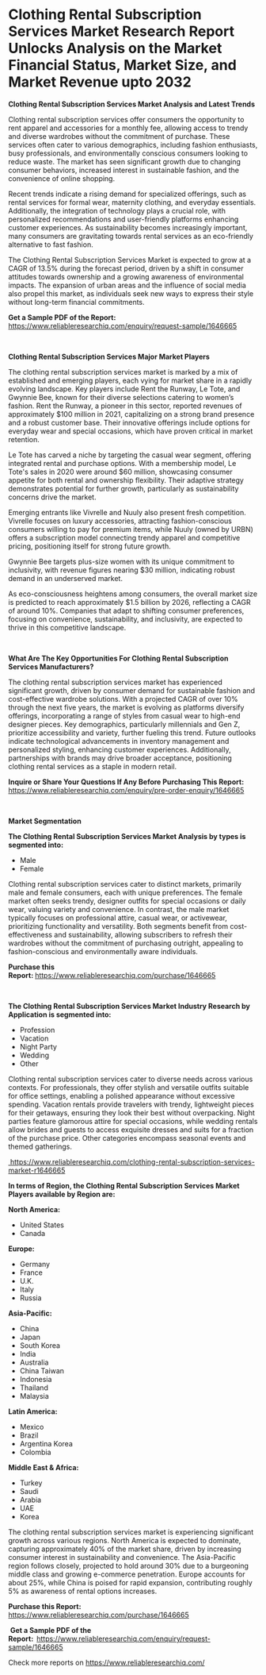 <p><h1>Clothing Rental Subscription Services Market Research Report Unlocks Analysis on the Market Financial Status, Market Size, and Market Revenue upto 2032</h1></p><p><strong>Clothing Rental Subscription Services Market Analysis and Latest Trends</strong></p>
<p><p>Clothing rental subscription services offer consumers the opportunity to rent apparel and accessories for a monthly fee, allowing access to trendy and diverse wardrobes without the commitment of purchase. These services often cater to various demographics, including fashion enthusiasts, busy professionals, and environmentally conscious consumers looking to reduce waste. The market has seen significant growth due to changing consumer behaviors, increased interest in sustainable fashion, and the convenience of online shopping.</p><p>Recent trends indicate a rising demand for specialized offerings, such as rental services for formal wear, maternity clothing, and everyday essentials. Additionally, the integration of technology plays a crucial role, with personalized recommendations and user-friendly platforms enhancing customer experiences. As sustainability becomes increasingly important, many consumers are gravitating towards rental services as an eco-friendly alternative to fast fashion.</p><p>The Clothing Rental Subscription Services Market is expected to grow at a CAGR of 13.5% during the forecast period, driven by a shift in consumer attitudes towards ownership and a growing awareness of environmental impacts. The expansion of urban areas and the influence of social media also propel this market, as individuals seek new ways to express their style without long-term financial commitments.</p></p>
<p><strong>Get a Sample PDF of the Report:&nbsp;</strong> <a href="https://www.reliableresearchiq.com/enquiry/request-sample/1646665?utm_campaign=2455&utm_medium=2&utm_source=Github&utm_content=ia&utm_term=11032025&utm_id=clothing-rental-subscription-services">https://www.reliableresearchiq.com/enquiry/request-sample/1646665</a></p>
<p>&nbsp;</p>
<p><strong>Clothing Rental Subscription Services Major Market Players</strong></p>
<p><p>The clothing rental subscription services market is marked by a mix of established and emerging players, each vying for market share in a rapidly evolving landscape. Key players include Rent the Runway, Le Tote, and Gwynnie Bee, known for their diverse selections catering to women’s fashion. Rent the Runway, a pioneer in this sector, reported revenues of approximately $100 million in 2021, capitalizing on a strong brand presence and a robust customer base. Their innovative offerings include options for everyday wear and special occasions, which have proven critical in market retention.</p><p>Le Tote has carved a niche by targeting the casual wear segment, offering integrated rental and purchase options. With a membership model, Le Tote's sales in 2020 were around $60 million, showcasing consumer appetite for both rental and ownership flexibility. Their adaptive strategy demonstrates potential for further growth, particularly as sustainability concerns drive the market.</p><p>Emerging entrants like Vivrelle and Nuuly also present fresh competition. Vivrelle focuses on luxury accessories, attracting fashion-conscious consumers willing to pay for premium items, while Nuuly (owned by URBN) offers a subscription model connecting trendy apparel and competitive pricing, positioning itself for strong future growth.</p><p>Gwynnie Bee targets plus-size women with its unique commitment to inclusivity, with revenue figures nearing $30 million, indicating robust demand in an underserved market.</p><p>As eco-consciousness heightens among consumers, the overall market size is predicted to reach approximately $1.5 billion by 2026, reflecting a CAGR of around 10%. Companies that adapt to shifting consumer preferences, focusing on convenience, sustainability, and inclusivity, are expected to thrive in this competitive landscape.</p></p>
<p>&nbsp;</p>
<p><strong>What Are The Key Opportunities For Clothing Rental Subscription Services Manufacturers?</strong></p>
<p><p>The clothing rental subscription services market has experienced significant growth, driven by consumer demand for sustainable fashion and cost-effective wardrobe solutions. With a projected CAGR of over 10% through the next five years, the market is evolving as platforms diversify offerings, incorporating a range of styles from casual wear to high-end designer pieces. Key demographics, particularly millennials and Gen Z, prioritize accessibility and variety, further fueling this trend. Future outlooks indicate technological advancements in inventory management and personalized styling, enhancing customer experiences. Additionally, partnerships with brands may drive broader acceptance, positioning clothing rental services as a staple in modern retail.</p></p>
<p><strong>Inquire or Share Your Questions If Any Before Purchasing This Report:</strong> <a href="https://www.reliableresearchiq.com/enquiry/pre-order-enquiry/1646665?utm_campaign=2455&utm_medium=2&utm_source=Github&utm_content=ia&utm_term=11032025&utm_id=clothing-rental-subscription-services">https://www.reliableresearchiq.com/enquiry/pre-order-enquiry/1646665</a></p>
<p>&nbsp;</p>
<p><strong>Market Segmentation</strong></p>
<p><strong>The Clothing Rental Subscription Services Market Analysis by types is segmented into:</strong></p>
<p><ul><li>Male</li><li>Female</li></ul></p>
<p><p>Clothing rental subscription services cater to distinct markets, primarily male and female consumers, each with unique preferences. The female market often seeks trendy, designer outfits for special occasions or daily wear, valuing variety and convenience. In contrast, the male market typically focuses on professional attire, casual wear, or activewear, prioritizing functionality and versatility. Both segments benefit from cost-effectiveness and sustainability, allowing subscribers to refresh their wardrobes without the commitment of purchasing outright, appealing to fashion-conscious and environmentally aware individuals.</p></p>
<p><strong>Purchase this Report:&nbsp;</strong><a href="https://www.reliableresearchiq.com/purchase/1646665?utm_campaign=2455&utm_medium=2&utm_source=Github&utm_content=ia&utm_term=11032025&utm_id=clothing-rental-subscription-services">https://www.reliableresearchiq.com/purchase/1646665</a></p>
<p>&nbsp;</p>
<p><strong>The Clothing Rental Subscription Services Market Industry Research by Application is segmented into:</strong></p>
<p><ul><li>Profession</li><li>Vacation</li><li>Night Party</li><li>Wedding</li><li>Other</li></ul></p>
<p><p>Clothing rental subscription services cater to diverse needs across various contexts. For professionals, they offer stylish and versatile outfits suitable for office settings, enabling a polished appearance without excessive spending. Vacation rentals provide travelers with trendy, lightweight pieces for their getaways, ensuring they look their best without overpacking. Night parties feature glamorous attire for special occasions, while wedding rentals allow brides and guests to access exquisite dresses and suits for a fraction of the purchase price. Other categories encompass seasonal events and themed gatherings.</p></p>
<p><a href="https://www.reliableresearchiq.com/clothing-rental-subscription-services-market-r1646665?utm_campaign=2455&utm_medium=2&utm_source=Github&utm_content=ia&utm_term=11032025&utm_id=clothing-rental-subscription-services">&nbsp;https://www.reliableresearchiq.com/clothing-rental-subscription-services-market-r1646665</a></p>
<p><strong>In terms of Region, the Clothing Rental Subscription Services Market Players available by Region are:</strong></p>
<p>
    <p> <strong> North America: </strong>
        <ul>
            <li>United States</li>
            <li>Canada</li>
        </ul>
        </p> 
    <p> <strong> Europe: </strong>
        <ul>
            <li>Germany</li>
            <li>France</li>
            <li>U.K.</li>
            <li>Italy</li>
            <li>Russia</li>
        </ul>
        </p> 
    <p> <strong> Asia-Pacific: </strong>
        <ul>
            <li>China</li>
            <li>Japan</li>
            <li>South Korea</li>
            <li>India</li>
            <li>Australia</li>
            <li>China Taiwan</li>
            <li>Indonesia</li>
            <li>Thailand</li>
            <li>Malaysia</li>
        </ul>
        </p> 
    <p> <strong> Latin America: </strong>
        <ul>
            <li>Mexico</li>
            <li>Brazil</li>
            <li>Argentina Korea</li>
            <li>Colombia</li>
        </ul>
        </p> 
    <p> <strong> Middle East & Africa: </strong>
        <ul>
            <li>Turkey</li>
            <li>Saudi</li>
            <li>Arabia</li>
            <li>UAE</li>
            <li>Korea</li>
        </ul>
    </p>
    </p>
<p><p>The clothing rental subscription services market is experiencing significant growth across various regions. North America is expected to dominate, capturing approximately 40% of the market share, driven by increasing consumer interest in sustainability and convenience. The Asia-Pacific region follows closely, projected to hold around 30% due to a burgeoning middle class and growing e-commerce penetration. Europe accounts for about 25%, while China is poised for rapid expansion, contributing roughly 5% as awareness of rental options increases.</p></p>
<p><strong>Purchase this Report: </strong><a href="https://www.reliableresearchiq.com/purchase/1646665?utm_campaign=2455&utm_medium=2&utm_source=Github&utm_content=ia&utm_term=11032025&utm_id=clothing-rental-subscription-services">https://www.reliableresearchiq.com/purchase/1646665</a></p>
<p>&nbsp;<strong>Get a Sample PDF of the Report:&nbsp;&nbsp;</strong><a href="https://www.reliableresearchiq.com/enquiry/request-sample/1646665?utm_campaign=2455&utm_medium=2&utm_source=Github&utm_content=ia&utm_term=11032025&utm_id=clothing-rental-subscription-services">https://www.reliableresearchiq.com/enquiry/request-sample/1646665</a></p>
<p><strong></strong></p>
<p>Check more reports on <a href="https://www.reliableresearchiq.com/?utm_campaign=2455&utm_medium=2&utm_source=Github&utm_content=ia&utm_term=11032025&utm_id=clothing-rental-subscription-services">https://www.reliableresearchiq.com/</a></p>